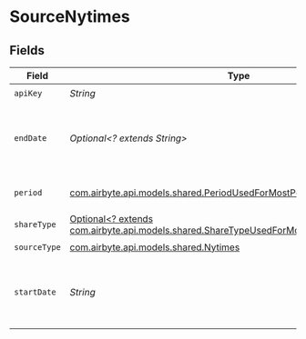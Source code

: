 # SourceNytimes


## Fields

| Field                                                                                                                                                       | Type                                                                                                                                                        | Required                                                                                                                                                    | Description                                                                                                                                                 | Example                                                                                                                                                     |
| ----------------------------------------------------------------------------------------------------------------------------------------------------------- | ----------------------------------------------------------------------------------------------------------------------------------------------------------- | ----------------------------------------------------------------------------------------------------------------------------------------------------------- | ----------------------------------------------------------------------------------------------------------------------------------------------------------- | ----------------------------------------------------------------------------------------------------------------------------------------------------------- |
| `apiKey`                                                                                                                                                    | *String*                                                                                                                                                    | :heavy_check_mark:                                                                                                                                          | API Key                                                                                                                                                     |                                                                                                                                                             |
| `endDate`                                                                                                                                                   | *Optional<? extends String>*                                                                                                                                | :heavy_minus_sign:                                                                                                                                          | End date to stop the article retrieval (format YYYY-MM)                                                                                                     | 2022-08                                                                                                                                                     |
| `period`                                                                                                                                                    | [com.airbyte.api.models.shared.PeriodUsedForMostPopularStreams](../../models/shared/PeriodUsedForMostPopularStreams.md)                                     | :heavy_check_mark:                                                                                                                                          | Period of time (in days)                                                                                                                                    |                                                                                                                                                             |
| `shareType`                                                                                                                                                 | [Optional<? extends com.airbyte.api.models.shared.ShareTypeUsedForMostPopularSharedStream>](../../models/shared/ShareTypeUsedForMostPopularSharedStream.md) | :heavy_minus_sign:                                                                                                                                          | Share Type                                                                                                                                                  |                                                                                                                                                             |
| `sourceType`                                                                                                                                                | [com.airbyte.api.models.shared.Nytimes](../../models/shared/Nytimes.md)                                                                                     | :heavy_check_mark:                                                                                                                                          | N/A                                                                                                                                                         |                                                                                                                                                             |
| `startDate`                                                                                                                                                 | *String*                                                                                                                                                    | :heavy_check_mark:                                                                                                                                          | Start date to begin the article retrieval (format YYYY-MM)                                                                                                  | 2022-08                                                                                                                                                     |